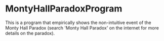 # MontyHallParadoxProgram
This is a program that empirically shows the non-intuitive event of the Monty Hall Paradox (search 'Monty Hall Paradox' on the internet for more details on the paradox).
